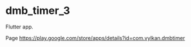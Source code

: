 # dmb_timer_3

Flutter app.

Page https://play.google.com/store/apps/details?id=com.vylkan.dmbtimer


